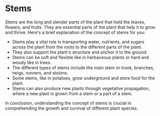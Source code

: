 # Stems

Stems are the long and slender parts of the plant that hold the leaves, flowers, and fruits. They are essential parts of the plant that help it to grow and thrive. Here's a brief explanation of the concept of stems for you:

- Stems play a vital role in transporting water, nutrients, and sugars across the plant from the roots to the different parts of the plant.
- They also support the plant's structure and anchor it to the ground.
- Stems can be soft and flexible like in herbaceous plants or hard and woody like in trees.
- The different types of stems include the main stem or trunk, branches, twigs, runners, and stolons.
- Some stems, like in potatoes, grow underground and store food for the plant.
- Stems can also produce new plants through vegetative propagation, where a new plant is grown from a stem or a part of a stem.

In conclusion, understanding the concept of stems is crucial in comprehending the growth and survival of different plant species.
